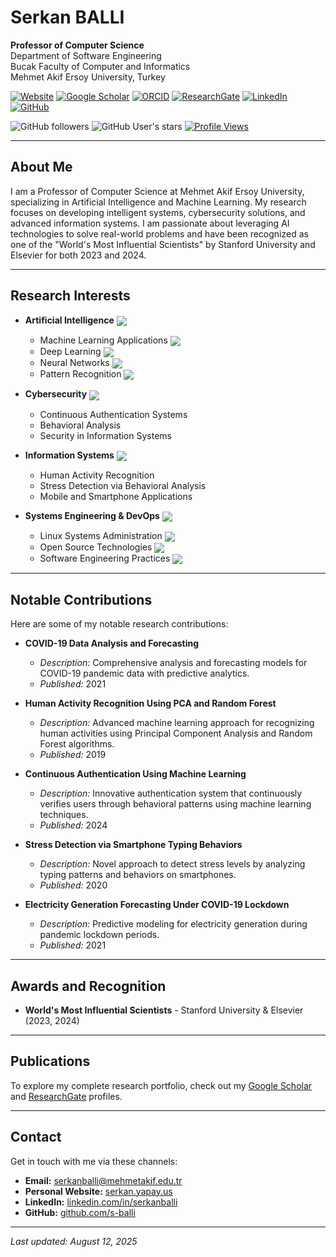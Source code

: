 # Serkan BALLI

**Professor of Computer Science**  
Department of Software Engineering  
Bucak Faculty of Computer and Informatics  
Mehmet Akif Ersoy University, Turkey

[![Website](https://img.shields.io/badge/Website-serkan.yapay.us-green?style=flat-square)](https://serkan.yapay.us/)
[![Google Scholar](https://img.shields.io/badge/Google_Scholar-Profile-blue?style=flat-square)](https://scholar.google.com.tr/citations?user=t3p8cAUAAAAJ&hl=en)
[![ORCID](https://img.shields.io/badge/ORCID-0000--0002--4825--139X-orange?style=flat-square)](https://orcid.org/0000-0002-4825-139X)
[![ResearchGate](https://img.shields.io/badge/ResearchGate-Profile-brightgreen?style=flat-square)](https://www.researchgate.net/profile/Serkan-Balli)
[![LinkedIn](https://img.shields.io/badge/LinkedIn-Profile-0077B5?style=flat-square&logo=linkedin)](https://linkedin.com/in/serkanballi)
[![GitHub](https://img.shields.io/badge/GitHub-s--balli-181717?style=flat-square&logo=github)](https://github.com/s-balli)

![GitHub followers](https://img.shields.io/github/followers/s-balli?style=social)
![GitHub User's stars](https://img.shields.io/github/stars/s-balli?style=social)
[![Profile Views](https://komarev.com/ghpvc/?username=s-balli&color=brightgreen&style=flat-square)](https://github.com/s-balli)

---

## About Me

I am a Professor of Computer Science at Mehmet Akif Ersoy University, specializing in Artificial Intelligence and Machine Learning. My research focuses on developing intelligent systems, cybersecurity solutions, and advanced information systems. I am passionate about leveraging AI technologies to solve real-world problems and have been recognized as one of the "World's Most Influential Scientists" by Stanford University and Elsevier for both 2023 and 2024.

---

## Research Interests

- **Artificial Intelligence** <img src="https://img.shields.io/badge/AI-Expert-ff6b6b?style=flat-square&logo=ai" align="center">
  - Machine Learning Applications <img src="https://img.shields.io/badge/ML-Advanced-4ecdc4?style=flat-square" align="center">
  - Deep Learning <img src="https://img.shields.io/badge/Deep_Learning-Expert-45b7d1?style=flat-square" align="center">
  - Neural Networks <img src="https://img.shields.io/badge/Neural_Networks-Advanced-96ceb4?style=flat-square" align="center">
  - Pattern Recognition <img src="https://img.shields.io/badge/Pattern_Recognition-Expert-ffeaa7?style=flat-square" align="center">

- **Cybersecurity** <img src="https://img.shields.io/badge/Cybersecurity-Expert-e17055?style=flat-square&logo=security" align="center">
  - Continuous Authentication Systems
  - Behavioral Analysis
  - Security in Information Systems

- **Information Systems** <img src="https://img.shields.io/badge/Info_Systems-Advanced-74b9ff?style=flat-square" align="center">
  - Human Activity Recognition
  - Stress Detection via Behavioral Analysis
  - Mobile and Smartphone Applications

- **Systems Engineering & DevOps** <img src="https://img.shields.io/badge/DevOps-Advanced-00b894?style=flat-square&logo=devops" align="center">
  - Linux Systems Administration <img src="https://img.shields.io/badge/Linux-Expert-FCC624?style=flat-square&logo=linux&logoColor=black" align="center">
  - Open Source Technologies <img src="https://img.shields.io/badge/Open_Source-Contributor-2d3436?style=flat-square" align="center">
  - Software Engineering Practices <img src="https://img.shields.io/badge/Software_Engineering-Expert-6c5ce7?style=flat-square" align="center">

---

## Notable Contributions

Here are some of my notable research contributions:

- **COVID-19 Data Analysis and Forecasting**
  - *Description:* Comprehensive analysis and forecasting models for COVID-19 pandemic data with predictive analytics.
  - *Published:* 2021

- **Human Activity Recognition Using PCA and Random Forest**
  - *Description:* Advanced machine learning approach for recognizing human activities using Principal Component Analysis and Random Forest algorithms.
  - *Published:* 2019

- **Continuous Authentication Using Machine Learning**
  - *Description:* Innovative authentication system that continuously verifies users through behavioral patterns using machine learning techniques.
  - *Published:* 2024

- **Stress Detection via Smartphone Typing Behaviors**
  - *Description:* Novel approach to detect stress levels by analyzing typing patterns and behaviors on smartphones.
  - *Published:* 2020

- **Electricity Generation Forecasting Under COVID-19 Lockdown**
  - *Description:* Predictive modeling for electricity generation during pandemic lockdown periods.
  - *Published:* 2021

---

## Awards and Recognition

- **World's Most Influential Scientists** - Stanford University & Elsevier (2023, 2024)

---

## Publications

To explore my complete research portfolio, check out my [Google Scholar](https://scholar.google.com.tr/citations?user=t3p8cAUAAAAJ&hl=en) and [ResearchGate](https://www.researchgate.net/profile/Serkan-Balli) profiles.

---

## Contact

Get in touch with me via these channels:

- **Email:** serkanballi@mehmetakif.edu.tr
- **Personal Website:** [serkan.yapay.us](https://serkan.yapay.us/)
- **LinkedIn:** [linkedin.com/in/serkanballi](https://linkedin.com/in/serkanballi)
- **GitHub:** [github.com/s-balli](https://github.com/s-balli)

---

*Last updated: August 12, 2025*

